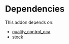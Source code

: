 # Dependencies

This addon depends on:

- [quality_control_oca](https://github.com/bringout/oca-mrp)
- [stock](https://github.com/bringout/oca-ocb-warehouse/tree/f7f834405e26b3f1b9786c04a4a652fd978abd14/odoo-bringout-oca-ocb-stock)
